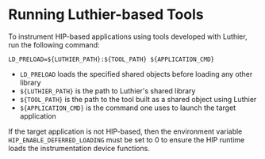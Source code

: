# Running Luthier-based Tools
To instrument HIP-based applications using tools developed with Luthier, run the following command:
```shell
LD_PRELOAD=${LUTHIER_PATH}:${TOOL_PATH} ${APPLICATION_CMD}
```
- ```LD_PRELOAD``` loads the specified shared objects before loading any other library
- ```${LUTHIER_PATH}``` is the path to Luthier's shared library
- ```${TOOL_PATH}``` is the path to the tool built as a shared object using Luthier
- ```${APPLICATION_CMD}``` is the command one uses to launch the target application

If the target application is not HIP-based, then the environment variable ```HIP_ENABLE_DEFERRED_LOADING``` must be
set to 0 to ensure the HIP runtime loads the instrumentation device functions.